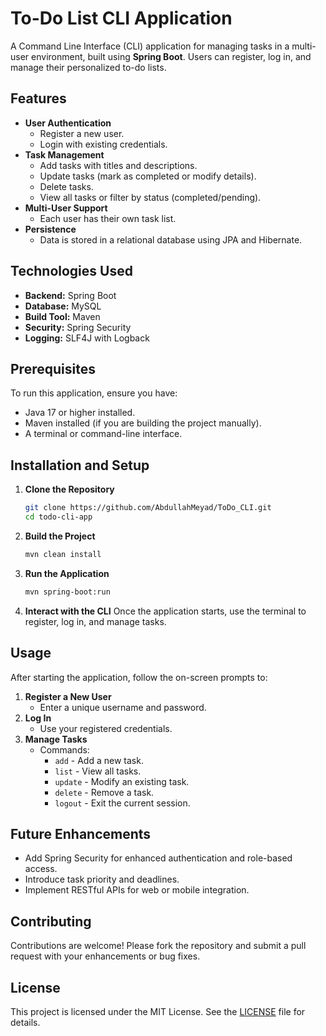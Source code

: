 # To-Do List CLI Application

A Command Line Interface (CLI) application for managing tasks in a multi-user environment, built using **Spring Boot**. Users can register, log in, and manage their personalized to-do lists.

## Features

- **User Authentication**
  - Register a new user.
  - Login with existing credentials.
- **Task Management**
  - Add tasks with titles and descriptions.
  - Update tasks (mark as completed or modify details).
  - Delete tasks.
  - View all tasks or filter by status (completed/pending).
- **Multi-User Support**
  - Each user has their own task list.
- **Persistence**
  - Data is stored in a relational database using JPA and Hibernate.

## Technologies Used

- **Backend:** Spring Boot
- **Database:** MySQL
- **Build Tool:** Maven
- **Security:** Spring Security
- **Logging:** SLF4J with Logback

## Prerequisites

To run this application, ensure you have:

- Java 17 or higher installed.
- Maven installed (if you are building the project manually).
- A terminal or command-line interface.

## Installation and Setup

1. **Clone the Repository**
   ```bash
   git clone https://github.com/AbdullahMeyad/ToDo_CLI.git
   cd todo-cli-app
   ```

2. **Build the Project**
   ```bash
   mvn clean install
   ```

3. **Run the Application**
   ```bash
   mvn spring-boot:run
   ```

4. **Interact with the CLI**
   Once the application starts, use the terminal to register, log in, and manage tasks.

## Usage

After starting the application, follow the on-screen prompts to:

1. **Register a New User**
   - Enter a unique username and password.
2. **Log In**
   - Use your registered credentials.
3. **Manage Tasks**
   - Commands:
     - `add` - Add a new task.
     - `list` - View all tasks.
     - `update` - Modify an existing task.
     - `delete` - Remove a task.
     - `logout` - Exit the current session.

## Future Enhancements

- Add Spring Security for enhanced authentication and role-based access.
- Introduce task priority and deadlines.
- Implement RESTful APIs for web or mobile integration.

## Contributing

Contributions are welcome! Please fork the repository and submit a pull request with your enhancements or bug fixes.

## License

This project is licensed under the MIT License. See the [LICENSE](LICENSE) file for details.
